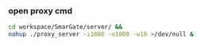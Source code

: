 ### open proxy cmd
```bash
cd workspace/SmarGate/server/ &&
nohup ./proxy_server -i1000 -o1000 -w10 >/dev/null &
```